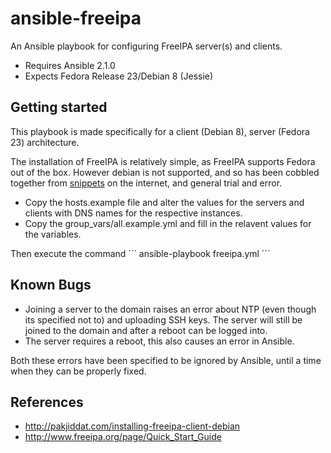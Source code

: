 # ansible-freeipa
An Ansible playbook for configuring FreeIPA server(s) and clients.
* Requires Ansible 2.1.0
* Expects Fedora Release 23/Debian 8 (Jessie)

## Getting started
This playbook is made specifically for a client (Debian 8), server (Fedora 23) architecture. 

The installation of FreeIPA is relatively simple, as FreeIPA supports Fedora out of the box. However debian is not supported, and so has been cobbled together from [snippets](http://pakjiddat.com/installing-freeipa-client-debian) on the internet, and general trial and error.

* Copy the hosts.example file and alter the values for the servers and clients with DNS names for the respective instances.
* Copy the group_vars/all.example.yml and fill in the relavent values for the variables.

Then execute the command
´´´
  ansible-playbook freeipa.yml
´´´

## Known Bugs
 * Joining a server to the domain raises an error about NTP (even though its specified not to) and uploading SSH keys. The server will still be joined to the domain and after a reboot can be logged into.
 * The server requires a reboot, this also causes an error in Ansible.

Both these errors have been specified to be ignored by Ansible, until a time when they can be properly fixed.

## References
* http://pakjiddat.com/installing-freeipa-client-debian
* http://www.freeipa.org/page/Quick_Start_Guide
